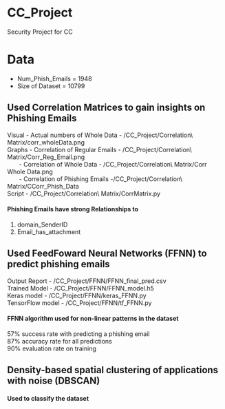 # CC_Project
Security Project for CC

# Data
- Num_Phish_Emails = 1948   
- Size of Dataset = 10799

## Used Correlation Matrices to gain insights on Phishing Emails 
Visual - Actual numbers of Whole Data   - /CC_Project/Correlation\ Matrix/corr_wholeData.png <br/>
Graphs - Correlation of Regular Emails  - /CC_Project/Correlation\ Matrix/Corr_Reg_Email.png <br/>
&nbsp;&nbsp;&nbsp;&nbsp;&nbsp;&nbsp; - Correlation of Whole Data      - /CC_Project/Correlation\ Matrix/Corr Whole Data.png <br/>
&nbsp;&nbsp;&nbsp;&nbsp;&nbsp;&nbsp; - Correlation of Phishing Emails -/CC_Project/Correlation\ Matrix/CCorr_Phish_Data <br/>
Script - /CC_Project/Correlation\ Matrix/CorrMatrix.py

#### Phishing Emails have strong Relationships to
1. domain_SenderID <br/>
2. Email_has_attachment

## Used FeedFoward Neural Networks (FFNN) to predict phishing emails
Output Report - /CC_Project/FFNN/FFNN_final_pred.csv <br/>
Trained Model - /CC_Project/FFNN/FFNN_model.h5 <br/>
Keras model - /CC_Project/FFNN/keras_FFNN.py <br/>
TensorFlow model - /CC_Project/FFNN/tf_FFNN.py

#### FFNN algorithm used for non-linear patterns in the dataset
57% success rate with predicting a phishing email <br/>
87% accuracy rate for all predictions <br/>
90% evaluation rate on training <br/>

## Density-based spatial clustering of applications with noise (DBSCAN) 
#### Used to classify the dataset

